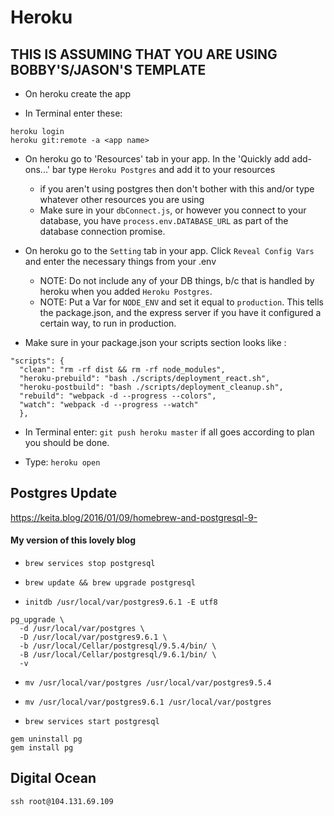 # Heroku

## THIS IS ASSUMING THAT YOU ARE USING BOBBY'S/JASON'S TEMPLATE

- On heroku create the app

- In Terminal enter these:
```
heroku login
heroku git:remote -a <app name>
```

- On heroku go to 'Resources' tab in your app. In the 'Quickly add add-ons...' bar type `Heroku Postgres` and add it to your resources
  - if you aren't using postgres then don't bother with this and/or type whatever other resources you are using
  - Make sure in your `dbConnect.js`, or however you connect to your database, you have `process.env.DATABASE_URL` as part of the database connection promise.

- On heroku go to the `Setting` tab in your app. Click `Reveal Config Vars` and enter the necessary things from your .env
  - NOTE: Do not include any of your DB things, b/c that is handled by heroku when you added `Heroku Postgres`.
  - NOTE: Put a Var for `NODE_ENV` and set it equal to `production`. This tells the package.json, and the express server if you have it configured a certain way, to run in production.

- Make sure in your package.json your scripts section looks like :
```
"scripts": {
  "clean": "rm -rf dist && rm -rf node_modules",
  "heroku-prebuild": "bash ./scripts/deployment_react.sh",
  "heroku-postbuild": "bash ./scripts/deployment_cleanup.sh",
  "rebuild": "webpack -d --progress --colors",
  "watch": "webpack -d --progress --watch"
  },
  ```

- In Terminal enter:
`git push heroku master`
 if all goes according to plan you should be done.

- Type:
  `heroku open`

## Postgres Update
https://keita.blog/2016/01/09/homebrew-and-postgresql-9-

#### My version of this lovely blog

- `brew services stop postgresql`

- `brew update && brew upgrade postgresql`

- `initdb /usr/local/var/postgres9.6.1 -E utf8`

```
pg_upgrade \
  -d /usr/local/var/postgres \
  -D /usr/local/var/postgres9.6.1 \
  -b /usr/local/Cellar/postgresql/9.5.4/bin/ \
  -B /usr/local/Cellar/postgresql/9.6.1/bin/ \
  -v
```

- `mv /usr/local/var/postgres /usr/local/var/postgres9.5.4`
- `mv /usr/local/var/postgres9.6.1 /usr/local/var/postgres`

- `brew services start postgresql`

```
gem uninstall pg
gem install pg
```

## Digital Ocean

`ssh root@104.131.69.109`
